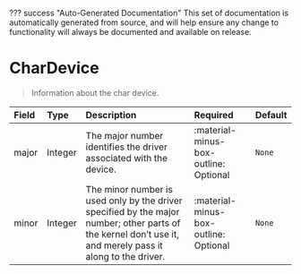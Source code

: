 ??? success "Auto-Generated Documentation"
    This set of documentation is automatically generated from source, and will help ensure any change to functionality will always be documented and available on release.

# CharDevice

> Information about the char device.

| Field | Type | Description | Required | Default |
| :--- | :--- | :--- | :--- | :--- |
| major | Integer | The major number identifies the driver associated with the device. | :material-minus-box-outline: Optional | `None` |
| minor | Integer | The minor number is used only by the driver specified by the major number; other parts of the kernel don’t use it, and merely pass it along to the driver. | :material-minus-box-outline: Optional | `None` |